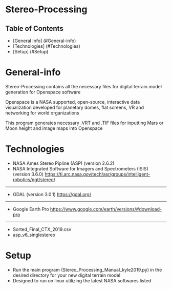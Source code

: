# Stereo-Processing

## Table of Contents
*  [General Info]  (#General-info)
*  [Technologies]  (#Technologies)
*  [Setup]         (#Setup)


#  General-info

Stereo-Processing contains all the necessary files for digital terrain model generation for Openspace software

Openspace is a NASA supported, open-source, interactive data visualization developed for planetary domes, flat screens, VR and networking for world organizations

This program generates necessary .VRT and .TIF files for inputting Mars or Moon height and image maps into Openspace 

#  Technologies

* NASA Ames Stereo Pipline (ASP) (version 2.6.2)
* NASA Integrated Software for Imagers and Spectrometers (ISIS)  (version 3.6.0)
https://ti.arc.nasa.gov/tech/asr/groups/intelligent-robotics/ngt/stereo/ 
---
* GDAL (version 3.0.1) 
 https://gdal.org/
---
* Google Earth Pro
https://www.google.com/earth/versions/#download-pro
---
* Sorted_Final_CTX_2019.csv
* asp_v6_singlestereo

#  Setup

- Run the main program (Stereo_Processing_Manual_kyle2019.py) in the desired directory for your new digital terrain model 
- Designed to run on linux utilizing the latest NASA softwares listed 
